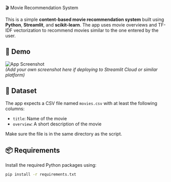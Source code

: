 🎬 Movie Recommendation System

This is a simple **content-based movie recommendation system** built using **Python**, **Streamlit**, and **scikit-learn**. The app uses movie overviews and TF-IDF vectorization to recommend movies similar to the one entered by the user.

## 🚀 Demo

![App Screenshot](https://user-images.githubusercontent.com/your-screenshot.png)  
*(Add your own screenshot here if deploying to Streamlit Cloud or similar platform)*

## 📂 Dataset

The app expects a CSV file named `movies.csv` with at least the following columns:

- `title`: Name of the movie
- `overview`: A short description of the movie

Make sure the file is in the same directory as the script.

## 📦 Requirements

Install the required Python packages using:

```bash
pip install -r requirements.txt
